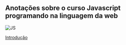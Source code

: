 ## Anotações sobre o curso Javascript programando na linguagem da web
![JS](https://www.alura.com.br/assets/api/share/curso-javascript-programando-na-linguagem-web.png)

[Introdução](https://github.com/felipedotcom/Notes/blob/master/Introducao.md) 

